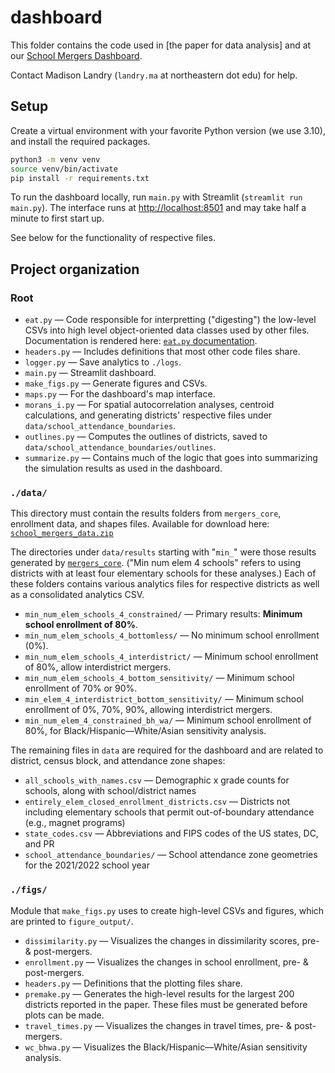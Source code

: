 # dashboard

This folder contains the code used in [the paper for data analysis] and at our [School Mergers Dashboard](https://mergers.schooldiversity.org/).

Contact Madison Landry (`landry.ma` at northeastern dot edu) for help.

## Setup

Create a virtual environment with your favorite Python version (we use 3.10), and install the required packages.

```bash
python3 -m venv venv
source venv/bin/activate
pip install -r requirements.txt
```

To run the dashboard locally, run `main.py` with Streamlit (`streamlit run main.py`). The interface runs at <http://localhost:8501> and may take half a minute to first start up.

See below for the functionality of respective files.

## Project organization

### Root

* `eat.py` — Code responsible for interpretting ("digesting") the low-level CSVs into high level object-oriented data classes used by other files. Documentation is rendered here: [`eat.py` documentation](https://web.mit.edu/almonds/www/mergers/).
* `headers.py` — Includes definitions that most other code files share.
* `logger.py` — Save analytics to `./logs`.
* `main.py` — Streamlit dashboard.
* `make_figs.py` — Generate figures and CSVs.
* `maps.py` — For the dashboard's map interface.
* `morans_i.py` — For spatial autocorrelation analyses, centroid calculations, and generating districts' respective files under `data/school_attendance_boundaries`.
* `outlines.py` — Computes the outlines of districts, saved to `data/school_attendance_boundaries/outlines`.
* `summarize.py` — Contains much of the logic that goes into summarizing the simulation results as used in the dashboard.

### `./data/`

This directory must contain the results folders from `mergers_core`, enrollment data, and shapes files. Available for download here: [`school_mergers_data.zip`](https://plural-connections.s3.us-east-1.amazonaws.com/school-mergers/school_mergers_data.zip)

The directories under `data/results` starting with "`min_`" were those results generated by [`mergers_core`](../mergers_core/README.md).  ("Min num elem 4 schools" refers to using districts with at least four elementary schools for these analyses.)  Each of these folders contains various analytics files for respective districts as well as a consolidated analytics CSV.

* `min_num_elem_schools_4_constrained/` — Primary results: **Minimum school enrollment of 80%**.
* `min_num_elem_schools_4_bottomless/` — No minimum school enrollment (0%).
* `min_num_elem_schools_4_interdistrict/` — Minimum school enrollment of 80%, allow interdistrict mergers.
* `min_num_elem_schools_4_bottom_sensitivity/` — Minimum school enrollment of 70% or 90%.
* `min_elem_4_interdistrict_bottom_sensitivity/` — Minimum school enrollment of 0%, 70%, 90%, allowing interdistrict mergers.
* `min_num_elem_4_constrained_bh_wa/` — Minimum school enrollment of 80%, for Black/Hispanic—White/Asian sensitivity analysis.

The remaining files in `data` are required for the dashboard and are related to district, census block, and attendance zone shapes:

* `all_schools_with_names.csv` — Demographic x grade counts for schools, along with school/district names
* `entirely_elem_closed_enrollment_districts.csv` — Districts not including elementary schools that permit out-of-boundary attendance (e.g., magnet programs)
* `state_codes.csv` — Abbreviations and FIPS codes of the US states, DC, and PR
* `school_attendance_boundaries/` — School attendance zone geometries for the 2021/2022 school year

### `./figs/`

Module that `make_figs.py` uses to create high-level CSVs and figures, which are printed to `figure_output/`.

* `dissimilarity.py` — Visualizes the changes in dissimilarity scores, pre- & post-mergers.
* `enrollment.py` — Visualizes the changes in school enrollment, pre- & post-mergers.
* `headers.py` — Definitions that the plotting files share.
* `premake.py` — Generates the high-level results for the largest 200 districts reported in the paper. These files must be generated before plots can be made.
* `travel_times.py` — Visualizes the changes in travel times, pre- & post-mergers.
* `wc_bhwa.py` — Visualizes the Black/Hispanic—White/Asian sensitivity analysis.
